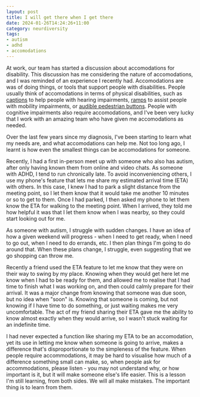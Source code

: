 ```yaml
---
layout: post
title: I will get there when I get there
date: 2024-01-26T14:24:26+11:00
category: neurdiversity
tags: 
- autism
- adhd
- accomodations
---
```


At work, our team has started a discussion about accomodations for disability. This discussion has me considering the nature of accomodations, and I was reminded of an experience I recently had. Accomodations are was of doing things, or tools that support people with disabilities. People usually think of accomodations in terms of physical disabilities, such as  [captions](https://www.deafnessforum.org.au/what-is-captioning/) to help people with hearing impairments, [ramps](https://www.science.org/content/article/ramps-disabled-people-trace-back-ancient-greece) to assist people with mobility impairments, or [audible pedestrian buttons](https://www.visionaustralia.org/community/news/2023-02-02/history-pb5-crosswalk-button). People with cognitive impairments also require accomodations, and I've been very lucky that I work with an amazing team who have given me accomodations as needed.

Over the last few years since my diagnosis, I've been starting to learn what my needs are, and what accomodations can help me. Not too long ago, I learnt is how even the smallest things can be accomodations for someone.

Recently, I had a first in-person meet up with someone who also has autism, after only having known them from online and video chats. As someone with ADHD, I tend to run chronically late. To avoid inconveniencing others, I use my phone's feature that lets me share my estimated arrival time (ETA) with others. In this case, I knew I had to park a slight distance from the meeting point, so I let them know that it would take me another 10 minutes or so to get to them. Once I had parked, I then asked my phone to let them know the ETA for walking to the meeting point. When I arrived, they told me how helpful it was that I let them know when I was nearby, so they could start looking out for me.

As someone with autism, I struggle with sudden changes. I have an idea of how a given weekend will progress - when I need to get ready, when I need to go out, when I need to do errands, etc. I then plan things I'm going to do around that. When these plans change, I struggle, even suggesting that we go shopping can throw me.

Recently a friend used the ETA feature to let me know that they were on their way to swing by my place. Knowing when they would get here let me know when I had to be ready for them, and allowed me to realise that I had time to finish what I was working on, and then could calmly prepare for their arrival. It was a major change from knowing that someone was due soon, but no idea when "soon" is. Knowing that someone is coming, but not knowing if I have time to do something, or just waiting makes me very uncomfortable. The act of my friend sharing their ETA gave me the ability to know almost exactly when they would arrive, so I wasn't stuck waiting for an indefinite time.

I had never expected a function like sharing my ETA to be an accomodation, yet its use in letting me know when someone is going to arrive, makes a difference that's disproportionate to the simpleness of the feature. When people require accommodations, it may be hard to visualise how much of a difference something small can make, so, when people ask for accommodations, please listen - you may not understand why, or how important is it, but it will make someone else's life easier. This is a lesson I'm still learning, from both sides. We will all make mistakes. The important thing is to learn from them.
